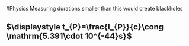 #Physics 
Measuring durations smaller than this would create blackholes
## $\displaystyle t_{P}=\frac{l_{P}}{c}\cong \mathrm{5.391\cdot 10^{-44}s}$